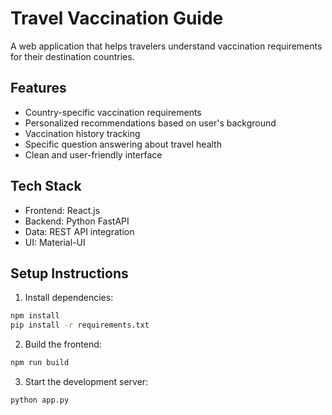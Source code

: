 # Travel Vaccination Guide

A web application that helps travelers understand vaccination requirements for their destination countries.

## Features

- Country-specific vaccination requirements
- Personalized recommendations based on user's background
- Vaccination history tracking
- Specific question answering about travel health
- Clean and user-friendly interface

## Tech Stack

- Frontend: React.js
- Backend: Python FastAPI
- Data: REST API integration
- UI: Material-UI

## Setup Instructions

1. Install dependencies:
```bash
npm install
pip install -r requirements.txt
```

2. Build the frontend:
```bash
npm run build
```

3. Start the development server:
```bash
python app.py
```
